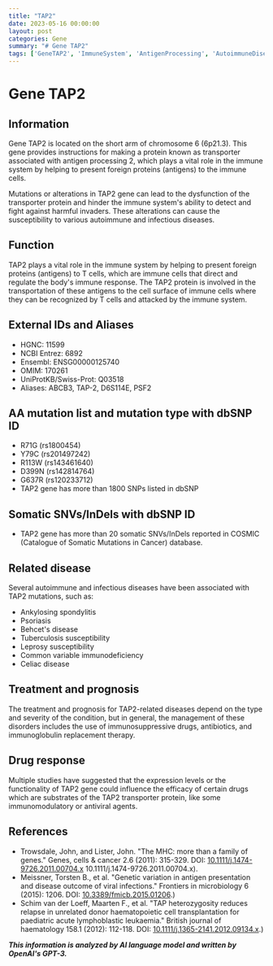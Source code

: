 ```yaml
---
title: "TAP2"
date: 2023-05-16 00:00:00
layout: post
categories: Gene
summary: "# Gene TAP2"
tags: ['GeneTAP2', 'ImmuneSystem', 'AntigenProcessing', 'AutoimmuneDiseases', 'InfectiousDiseases', 'DrugResponse', 'SomaticMutations', 'TreatmentAndPrognosis']
---
```


# Gene TAP2

## Information

Gene TAP2 is located on the short arm of chromosome 6 (6p21.3). This gene provides instructions for making a protein known as transporter associated with antigen processing 2, which plays a vital role in the immune system by helping to present foreign proteins (antigens) to the immune cells. 

Mutations or alterations in TAP2 gene can lead to the dysfunction of the transporter protein and hinder the immune system's ability to detect and fight against harmful invaders. These alterations can cause the susceptibility to various autoimmune and infectious diseases.

## Function
TAP2 plays a vital role in the immune system by helping to present foreign proteins (antigens) to T cells, which are immune cells that direct and regulate the body's immune response. The TAP2 protein is involved in the transportation of these antigens to the cell surface of immune cells where they can be recognized by T cells and attacked by the immune system. 

## External IDs and Aliases
- HGNC: 11599 
- NCBI Entrez: 6892 
- Ensembl: ENSG00000125740 
- OMIM: 170261 
- UniProtKB/Swiss-Prot: Q03518
- Aliases: ABCB3, TAP-2, D6S114E, PSF2	

## AA mutation list and mutation type with dbSNP ID
- R71G (rs1800454)
- Y79C (rs201497242)
- R113W (rs143461640)
- D399N (rs142814764)
- G637R (rs120233712)
- TAP2 gene has more than 1800 SNPs listed in dbSNP

## Somatic SNVs/InDels with dbSNP ID
- TAP2 gene has more than 20 somatic SNVs/InDels reported in COSMIC (Catalogue of Somatic Mutations in Cancer) database.

## Related disease
Several autoimmune and infectious diseases have been associated with TAP2 mutations, such as:
- Ankylosing spondylitis
- Psoriasis
- Behcet's disease
- Tuberculosis susceptibility
- Leprosy susceptibility
- Common variable immunodeficiency
- Celiac disease

## Treatment and prognosis
The treatment and prognosis for TAP2-related diseases depend on the type and severity of the condition, but in general, the management of these disorders includes the use of immunosuppressive drugs, antibiotics, and immunoglobulin replacement therapy.

## Drug response
Multiple studies have suggested that the expression levels or the functionality of TAP2 gene could influence the efficacy of certain drugs which are substrates of the TAP2 transporter protein, like some immunomodulatory or antiviral agents.

## References
- Trowsdale, John, and Lister, John. "The MHC: more than a family of genes." Genes, cells & cancer 2.6 (2011): 315-329. DOI: [10.1111/j.1474-9726.2011.00704.x](https://doi.org/) 10.1111/j.1474-9726.2011.00704.x).
- Meissner, Torsten B., et al. "Genetic variation in antigen presentation and disease outcome of viral infections." Frontiers in microbiology 6 (2015): 1206. DOI: [10.3389/fmicb.2015.01206](https://doi.org/10.3389/fmicb.2015.01206).)
- Schim van der Loeff, Maarten F., et al. "TAP heterozygosity reduces relapse in unrelated donor haematopoietic cell transplantation for paediatric acute lymphoblastic leukaemia." British journal of haematology 158.1 (2012): 112-118. DOI: [10.1111/j.1365-2141.2012.09134.x](https://doi.org/10.1111/j.1365-2141.2012.09134.x).)

**_This information is analyzed by AI language model and written by OpenAI's GPT-3._**